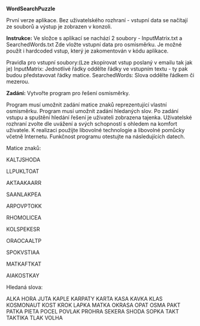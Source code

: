 **WordSearchPuzzle**

První verze aplikace. Bez uživatelského rozhraní - vstupní data se načítají ze souborů a výstup je zobrazen v konzoli.

**Instrukce:**
Ve složce s aplikací se nachází 2 soubory - InputMatrix.txt a SearchedWords.txt
Zde vložte vstupní data pro osmisměrku. Je možné použít i hardcoded vstup, který je zakomentován v kódu aplikace.

Pravidla pro vstupní soubory:(Lze zkopírovat vstup poslaný v emailu tak jak je)
InputMatrix:
Jednotlivé řádky oddělte řádky ve vstupním textu - ty pak budou představovat řádky matice.
SearchedWords:
Slova oddělte řádkem či mezerou.

**Zadání:** Vytvořte program pro řešení osmisměrky.

Program musí umožnit zadání matice znaků reprezentující vlastní osmisměrku.
Program musí umožnit zadání hledaných slov.
Po zadání vstupu a spuštění hledání řešení je uživateli zobrazena tajenka.
Uživatelské rozhraní zvolte dle uvážení a svých schopností s ohledem na komfort uživatele.
K realizaci použijte libovolné technologie a libovolné pomůcky včetně Internetu.
Funkčnost programu otestujte na následujících datech.

 

Matice znaků:

KALTJSHODA

LLPUKLTOAT

AKTAAKAARR

SAANLAKPEA

ARPOVPTOKK

RHOMOLICEA

KOLSPEKESR

ORAOCAALTP

SPOKVSTIAA

MATKAFTKAT

AIAKOSTKAY

Hledaná slova:

ALKA HORA JUTA KAPLE KARPATY KARTA KASA KAVKA KLAS KOSMONAUT KOST KROK LAPKA MATKA OKRASA OPAT OSMA PAKT PATKA PIETA POCEL POVLAK PROHRA SEKERA SHODA SOPKA TAKT TAKTIKA TLAK VOLHA
